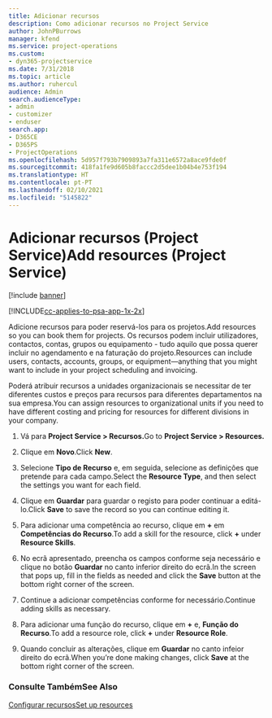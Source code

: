 ```yaml
---
title: Adicionar recursos
description: Como adicionar recursos no Project Service
author: JohnPBurrows
manager: kfend
ms.service: project-operations
ms.custom:
- dyn365-projectservice
ms.date: 7/31/2018
ms.topic: article
ms.author: ruhercul
audience: Admin
search.audienceType:
- admin
- customizer
- enduser
search.app:
- D365CE
- D365PS
- ProjectOperations
ms.openlocfilehash: 5d957f793b7909893a7fa311e6572a8ace9fde0f
ms.sourcegitcommit: 418fa1fe9d605b8faccc2d5dee1b04b4e753f194
ms.translationtype: HT
ms.contentlocale: pt-PT
ms.lasthandoff: 02/10/2021
ms.locfileid: "5145822"
---
```

# <a name="add-resources-project-service"></a><span data-ttu-id="248d7-103">Adicionar recursos (Project Service)</span><span class="sxs-lookup"><span data-stu-id="248d7-103">Add resources (Project Service)</span></span>

[!include [banner](../includes/psa-now-project-operations.md)]

[!INCLUDE[cc-applies-to-psa-app-1x-2x](../includes/cc-applies-to-psa-app-1x-2x.md)]

<span data-ttu-id="248d7-104">Adicione recursos para poder reservá-los para os projetos.</span><span class="sxs-lookup"><span data-stu-id="248d7-104">Add resources so you can book them for projects.</span></span> <span data-ttu-id="248d7-105">Os recursos podem incluir utilizadores, contactos, contas, grupos ou equipamento - tudo aquilo que possa querer incluir no agendamento e na faturação do projeto.</span><span class="sxs-lookup"><span data-stu-id="248d7-105">Resources can include users, contacts, accounts, groups, or equipment—anything that you might want to include in your project scheduling and invoicing.</span></span>  
  
<span data-ttu-id="248d7-106">Poderá atribuir recursos a unidades organizacionais se necessitar de ter diferentes custos e preços para recursos para diferentes departamentos na sua empresa.</span><span class="sxs-lookup"><span data-stu-id="248d7-106">You can assign resources to organizational units if you need to have different costing and pricing for resources for different divisions in your company.</span></span>  
  
1.  <span data-ttu-id="248d7-107">Vá para **Project Service > Recursos.**</span><span class="sxs-lookup"><span data-stu-id="248d7-107">Go to **Project Service > Resources.**</span></span>  
  
2.  <span data-ttu-id="248d7-108">Clique em **Novo**.</span><span class="sxs-lookup"><span data-stu-id="248d7-108">Click **New**.</span></span>  
  
3.  <span data-ttu-id="248d7-109">Selecione **Tipo de Recurso** e, em seguida, selecione as definições que pretende para cada campo.</span><span class="sxs-lookup"><span data-stu-id="248d7-109">Select the **Resource Type**, and then select the settings you want for each field.</span></span>  
  
4.  <span data-ttu-id="248d7-110">Clique em **Guardar** para guardar o registo para poder continuar a editá-lo.</span><span class="sxs-lookup"><span data-stu-id="248d7-110">Click **Save** to save the record so you can continue editing it.</span></span>  
  
5.  <span data-ttu-id="248d7-111">Para adicionar uma competência ao recurso, clique em **+** em **Competências do Recurso**.</span><span class="sxs-lookup"><span data-stu-id="248d7-111">To add a skill for the resource, click **+** under **Resource Skills**.</span></span>  
  
6.  <span data-ttu-id="248d7-112">No ecrã apresentado, preencha os campos conforme seja necessário e clique no botão **Guardar** no canto inferior direito do ecrã.</span><span class="sxs-lookup"><span data-stu-id="248d7-112">In the screen that pops up, fill in the fields as needed and click the **Save** button at the bottom right corner of the screen.</span></span>  
  
7.  <span data-ttu-id="248d7-113">Continue a adicionar competências conforme for necessário.</span><span class="sxs-lookup"><span data-stu-id="248d7-113">Continue adding skills as necessary.</span></span>  
  
8.  <span data-ttu-id="248d7-114">Para adicionar uma função do recurso, clique em **+** e, **Função do Recurso**.</span><span class="sxs-lookup"><span data-stu-id="248d7-114">To add a resource role, click **+** under **Resource Role**.</span></span>  
  
9. <span data-ttu-id="248d7-115">Quando concluir as alterações, clique em **Guardar** no canto infeior direito do ecrã.</span><span class="sxs-lookup"><span data-stu-id="248d7-115">When you’re done making changes, click **Save** at the bottom right corner of the screen.</span></span>  
  
### <a name="see-also"></a><span data-ttu-id="248d7-116">Consulte Também</span><span class="sxs-lookup"><span data-stu-id="248d7-116">See Also</span></span>  
 [<span data-ttu-id="248d7-117">Configurar recursos</span><span class="sxs-lookup"><span data-stu-id="248d7-117">Set up resources</span></span>](../psa/set-up-resources.md)
